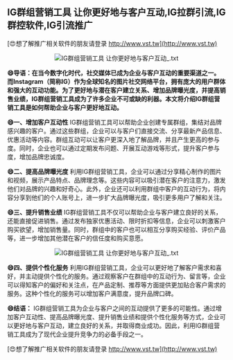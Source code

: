 ## **IG群组营销工具 让你更好地与客户互动,IG拉群引流,IG群控软件,IG引流推广**

[😍想了解推广相关软件的朋友请登录 http://www.vst.tw](http://www.vst.tw)

 <center><img src="https://vst.tw/MP4/tuiguang/png/7.png" alt="IG群组营销工具 让你更好地与客户互动_.txt"></center>

**😄导语：在当今数字化时代，社交媒体已成为企业与客户互动的重要渠道之一。而Instagram（简称IG）作为全球知名的图片社交网络平台，拥有庞大的用户群体和强大的互动功能。为了更好地与潜在客户建立关系、增加品牌曝光度，并提高销售业绩，IG群组营销工具成为了许多企业不可或缺的利器。本文将介绍IG群组营销工具是如何帮助企业与客户更好地互动。**

**😄一、增加客户互动性**
IG群组营销工具可以帮助企业创建专属群组，集结对品牌感兴趣的客户。通过这些群组，企业可以与客户们直接交流、分享最新产品信息、优惠活动等内容。群组互动可以让客户更深入地了解品牌，并且产生更高的参与度。同时，企业也可以通过定期发布问题、开展互动游戏等形式，提升客户参与度，增加品牌忠诚度。

**😄二、提高品牌曝光度**
利用IG群组营销工具，企业可以通过分享精心制作的图片和视频，展示产品特点、品牌理念等。这些内容可以吸引潜在客户的注意力，激发他们对品牌的兴趣和好奇心。此外，企业还可以利用群组中客户的互动行为，将内容分享到他们的个人账号上，进一步扩大品牌曝光度，吸引更多用户了解和关注。

**😄三、提升销售业绩**
IG群组营销工具不仅可以帮助企业与客户建立良好的关系，还能直接促进销售。通过发布独家优惠活动、限时折扣等信息，企业可以刺激客户购买欲望，增加销售量。同时，群组中的客户也可以相互分享购买经验、评价产品等，进一步增加其他潜在客户的信任度和购买意愿。

 <center><img src="https://vst.tw/MP4/tuiguang/png/1.png" alt="IG群组营销工具 让你更好地与客户互动_.txt"></center>

**😄四、提供个性化服务**
利用IG群组营销工具，企业可以更好地了解客户需求和喜好，并主动提供个性化的服务。通过观察客户在群组中的互动行为、留言等，企业可以得知客户的偏好和关注点，在产品定制、推荐等方面提供更加贴合客户需求的服务。这种个性化的服务可以增加客户满意度，提升品牌口碑。

**😄结语：**
IG群组营销工具为企业与客户之间的互动提供了更多的可能性。通过增加客户互动性、提高品牌曝光度、提升销售业绩和提供个性化服务等方式，企业可以更好地与客户互动，建立良好的关系，并取得商业成功。因此，利用IG群组营销工具成为了现代企业提升竞争力的必备手段之一。

[😍想了解推广相关软件的朋友请登录 http://www.vst.tw](http://www.vst.tw)



